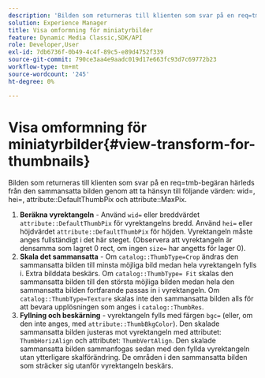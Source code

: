 ```yaml
---
description: 'Bilden som returneras till klienten som svar på en req=tmb-begäran härleds från den sammansatta bilden genom att beakta följande värden: wid=, hei=, attribute DefaultThumbPix och attribute MaxPix.'
solution: Experience Manager
title: Visa omformning för miniatyrbilder
feature: Dynamic Media Classic,SDK/API
role: Developer,User
exl-id: 7db6736f-0b49-4c4f-89c5-e89d4752f339
source-git-commit: 790ce3aa4e9aadc019d17e663fc93d7c69772b23
workflow-type: tm+mt
source-wordcount: '245'
ht-degree: 0%

---
```


# Visa omformning för miniatyrbilder{#view-transform-for-thumbnails}

Bilden som returneras till klienten som svar på en req=tmb-begäran härleds från den sammansatta bilden genom att ta hänsyn till följande värden: wid=, hei=, attribute::DefaultThumbPix och attribute::MaxPix.

1. **Beräkna vyrektangeln** - Använd `wid=` eller breddvärdet `attribute::DefaultThumbPix` för vyrektangelns bredd. Använd `hei=` eller höjdvärdet `attribute::DefaultThumbPix` för höjden. Vyrektangeln måste anges fullständigt i det här steget. (Observera att vyrektangeln är densamma som lagret 0 rect, om ingen `size=` har angetts för lager 0).
1. **Skala det sammansatta** - Om `catalog::ThumbType=Crop` ändras den sammansatta bilden till minsta möjliga bild medan hela vyrektangeln fylls i. Extra bilddata beskärs. Om `catalog::ThumbType= Fit` skalas den sammansatta bilden till den största möjliga bilden medan hela den sammansatta bilden fortfarande passas in i vyrektangeln. Om `catalog::ThumbType=Texture` skalas inte den sammansatta bilden alls för att bevara upplösningen som anges i `catalog::ThumbRes`.
1. **Fyllning och beskärning** - vyrektangeln fylls med färgen `bgc=` (eller, om den inte anges, med `attribute::ThumbBkgColor`). Den skalade sammansatta bilden justeras mot vyrektangeln med attributet: `ThumbHorizAlign` och attributet: `ThumbVertAlign`. Den skalade sammansatta bilden sammanfogas sedan med den fyllda vyrektangeln utan ytterligare skalförändring. De områden i den sammansatta bilden som sträcker sig utanför vyrektangeln beskärs.
